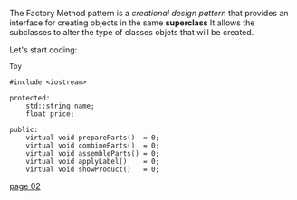 The Factory Method pattern is a *creational design pattern* that provides an interface for creating objects in the same **superclass**
It allows the subclasses to alter the type of classes objets that will be created.

Let's start coding:

```
Toy
```


```
#include <iostream>
```


```
protected:
    std::string name;
    float price;
```


```
public:
    virtual void prepareParts()  = 0;
    virtual void combineParts()  = 0;
    virtual void assembleParts() = 0;
    virtual void applyLabel()    = 0;
    virtual void showProduct()   = 0;
```






[page 02](./page02.md)





